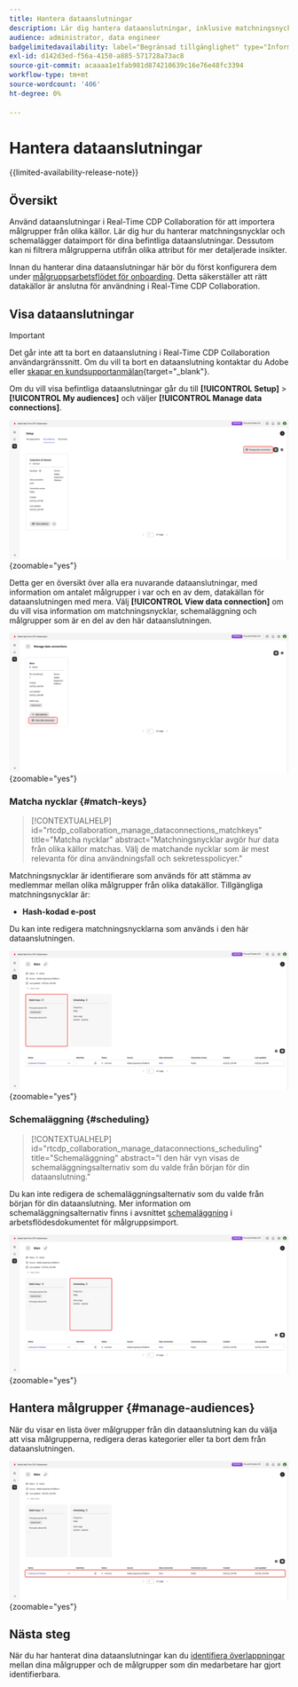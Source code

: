 ```yaml
---
title: Hantera dataanslutningar
description: Lär dig hantera dataanslutningar, inklusive matchningsnycklar, schemaläggning, användningsfall och målgruppsfiltrering i Real-Time CDP Collaboration
audience: administrator, data engineer
badgelimitedavailability: label="Begränsad tillgänglighet" type="Informative" url="https://helpx.adobe.com/se/legal/product-descriptions/real-time-customer-data-platform-collaboration.html newtab=true"
exl-id: d142d3ed-f56a-4150-a885-571728a73ac8
source-git-commit: acaaaa1e1fab981d874210639c16e76e48fc3394
workflow-type: tm+mt
source-wordcount: '406'
ht-degree: 0%

---
```


# Hantera dataanslutningar

{{limited-availability-release-note}}

## Översikt

Använd dataanslutningar i Real-Time CDP Collaboration för att importera målgrupper från olika källor. Lär dig hur du hanterar matchningsnycklar och schemalägger dataimport för dina befintliga dataanslutningar. Dessutom kan ni filtrera målgrupperna utifrån olika attribut för mer detaljerade insikter.

Innan du hanterar dina dataanslutningar här bör du först konfigurera dem under [målgruppsarbetsflödet för onboarding](./onboard-audiences.md). Detta säkerställer att rätt datakällor är anslutna för användning i Real-Time CDP Collaboration.

## Visa dataanslutningar

>[!IMPORTANT]
>
>Det går inte att ta bort en dataanslutning i Real-Time CDP Collaboration användargränssnitt. Om du vill ta bort en dataanslutning kontaktar du Adobe eller [skapar en kundsupportanmälan](https://experienceleague.adobe.com/home?lang=sv-SE&amp;support-tab=open-ticket#support){target="_blank"}.

Om du vill visa befintliga dataanslutningar går du till **[!UICONTROL Setup]** > **[!UICONTROL My audiences]** och väljer **[!UICONTROL Manage data connections]**.

![Konfigurera arbetsyta med Hantera dataanslutningar markerat.](/help/assets/setup/manage-data-connection/manage-data-connection-highlighted.png){zoomable="yes"}

Detta ger en översikt över alla era nuvarande dataanslutningar, med information om antalet målgrupper i var och en av dem, datakällan för dataanslutningen med mera. Välj **[!UICONTROL View data connection]** om du vill visa information om matchningsnycklar, schemaläggning och målgrupper som är en del av den här dataanslutningen.

![Hantera dataanslutningar med anslutningar Visa dataanslutningar markerade. ](/help/assets/setup/manage-data-connection/view-data-connection-highlighted.png){zoomable="yes"}

### Matcha nycklar {#match-keys}

>[!CONTEXTUALHELP]
>id="rtcdp_collaboration_manage_dataconnections_matchkeys"
>title="Matcha nycklar"
>abstract="Matchningsnycklar avgör hur data från olika källor matchas. Välj de matchande nycklar som är mest relevanta för dina användningsfall och sekretesspolicyer."

Matchningsnycklar är identifierare som används för att stämma av medlemmar mellan olika målgrupper från olika datakällor. Tillgängliga matchningsnycklar är:

- **Hash-kodad e-post**

Du kan inte redigera matchningsnycklarna som används i den här dataanslutningen.

![En arbetsyta för dataanslutningar med avsnittet Matcha nycklar markerat.](/help/assets/setup/manage-data-connection/view-data-connection-match-keys.png){zoomable="yes"}

### Schemaläggning {#scheduling}

>[!CONTEXTUALHELP]
>id="rtcdp_collaboration_manage_dataconnections_scheduling"
>title="Schemaläggning"
>abstract="I den här vyn visas de schemaläggningsalternativ som du valde från början för din dataanslutning."

Du kan inte redigera de schemaläggningsalternativ som du valde från början för din dataanslutning. Mer information om schemaläggningsalternativ finns i avsnittet [schemaläggning](/help/guide/setup/onboard-audiences.md#schedule) i arbetsflödesdokumentet för målgruppsimport.

![En arbetsyta för dataanslutningar med avsnittet Schemaläggning markerat.](/help/assets/setup/manage-data-connection/view-data-connection-scheduling.png){zoomable="yes"}

## Hantera målgrupper {#manage-audiences}

När du visar en lista över målgrupper från din dataanslutning kan du välja att visa målgrupperna, redigera deras kategorier eller ta bort dem från dataanslutningen.

![En arbetsyta för dataanslutningar med målgrupperna markerade.](/help/assets/setup/manage-data-connection/view-data-connection-manage-audiences.png){zoomable="yes"}

## Nästa steg

När du har hanterat dina dataanslutningar kan du [identifiera överlappningar](/help/guide/collaborate/discover.md) mellan dina målgrupper och de målgrupper som din medarbetare har gjort identifierbara.
